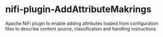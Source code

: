# nifi-plugin-AddAttributeMakrings
Apache NiFi plugin to enable adding attributes loaded from configuration files to describe content source, classification and handling instructions
